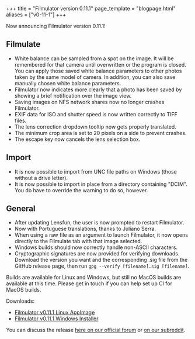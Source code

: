 +++
title = "Filmulator version 0.11.1"
page_template = "blogpage.html"
aliases = ["v0-11-1"]
+++

Now announcing Filmulator version 0.11.1!

## Filmulate

* White balance can be sampled from a spot on the image. It will be remembered for that camera until overwritten or the program is closed. You can apply those saved white balance parameters to other photos taken by the same model of camera. In addition, you can also save manually chosen white balance parameters.
* Filmulator now indicates more clearly that a photo has been saved by showing a brief notification over the image view.
* Saving images on NFS network shares now no longer crashes Filmulator.
* EXIF data for ISO and shutter speed is now written correctly to TIFF files.
* The lens correction dropdown tooltip now gets properly translated.
* The minimum crop area is set to 20 pixels on a side to prevent crashes.
* The escape key now cancels the lens selection box.

## Import

* It is now possible to import from UNC file paths on Windows (those without a drive letter).
* It is now possible to import in place from a directory containing "DCIM". You do have to override the warning to do so, however.


## General

* After updating Lensfun, the user is now prompted to restart Filmulator.
* Now with Portuguese translations, thanks to Juliano Serra.
* When using a raw file as an argument to launch Filmulator, it now opens directly to the Filmulate tab with that image selected.
* Windows builds should now correctly handle non-ASCII characters.
* Cryptographic signatures are now provided for verifying downloads. Download the version you want and the corresponding .sig file from the GitHub release page, then run `gpg --verify [filename].sig [filename]`.


Builds are available for Linux and Windows, but still no MacOS builds are available at this time. Please get in touch if you can help set up CI for MacOS builds.

Downloads:

* [Filmulator v0.11.1 Linux AppImage](https://github.com/CarVac/filmulator-gui/releases/download/v0.11.1/Filmulator_v0.11.1.AppImage)
* [Filmulator v0.11.1 Windows Installer](https://github.com/CarVac/filmulator-gui/releases/download/v0.11.1/Filmulator_v0.11.1.exe)

You can discuss the release [here on our official forum](https://discuss.pixls.us/t/filmulator-v0-11-1-released/23877) or [on our subreddit](https://www.reddit.com/r/Filmulator/).
